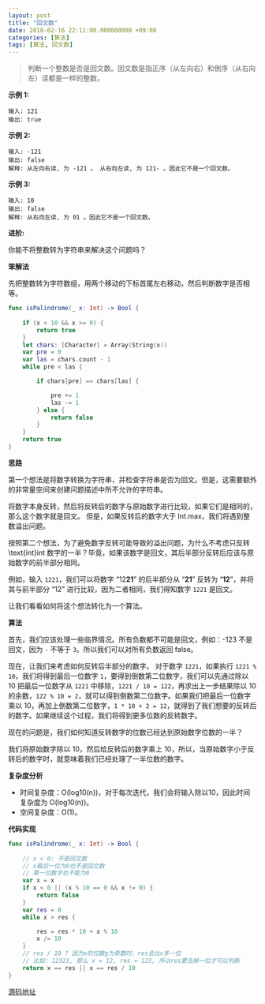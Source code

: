 ```yaml
---
layout: post
title: "回文数"
date: 2018-02-16 22:11:00.000000000 +09:00
categories: [算法]
tags: [算法, 回文数]
---
```


> 判断一个整数是否是回文数。回文数是指正序（从左向右）和倒序（从右向左）读都是一样的整数。

**示例 1:**

```
输入: 121
输出: true
```

**示例 2:**

```
输入: -121
输出: false
解释: 从左向右读, 为 -121 。 从右向左读, 为 121- 。因此它不是一个回文数。
```

**示例 3:**

```
输入: 10
输出: false
解释: 从右向左读, 为 01 。因此它不是一个回文数。
```

**进阶:**

你能不将整数转为字符串来解决这个问题吗？

**笨解法**

先把整数转为字符数组，用两个移动的下标首尾左右移动，然后判断数字是否相等。

```swift
func isPalindrome(_ x: Int) -> Bool {
        
    if (x < 10 && x >= 0) {
        return true
    }
    let chars: [Character] = Array(String(x))
    var pre = 0
    var las = chars.count - 1
    while pre < las {

        if chars[pre] == chars[las] {

            pre += 1
            las -= 1
        } else {
            return false
        }
    }
    return true
}
```

**思路**

第一个想法是将数字转换为字符串，并检查字符串是否为回文。但是，这需要额外的非常量空间来创建问题描述中所不允许的字符串。

将数字本身反转，然后将反转后的数字与原始数字进行比较，如果它们是相同的，那么这个数字就是回文。 但是，如果反转后的数字大于 Int.max，我们将遇到整数溢出问题。

按照第二个想法，为了避免数字反转可能导致的溢出问题，为什么不考虑只反转 \text{int}int 数字的一半？毕竟，如果该数字是回文，其后半部分反转后应该与原始数字的前半部分相同。

例如，输入 `1221`，我们可以将数字 “12**21**” 的后半部分从 “**21**” 反转为 “**12**”，并将其与前半部分 “12” 进行比较，因为二者相同，我们得知数字 `1221` 是回文。

让我们看看如何将这个想法转化为一个算法。

**算法**

首先，我们应该处理一些临界情况。所有负数都不可能是回文，例如：-123 不是回文，因为 `-` 不等于 `3`。所以我们可以对所有负数返回 false。

现在，让我们来考虑如何反转后半部分的数字。 对于数字 `1221`，如果执行 `1221 % 10`，我们将得到最后一位数字 `1`，要得到倒数第二位数字，我们可以先通过除以 10 把最后一位数字从 `1221` 中移除，`1221 / 10 = 122`，再求出上一步结果除以 10 的余数，`122 % 10 = 2`，就可以得到倒数第二位数字。如果我们把最后一位数字乘以 10，再加上倒数第二位数字，`1 * 10 + 2 = 12`，就得到了我们想要的反转后的数字。如果继续这个过程，我们将得到更多位数的反转数字。

现在的问题是，我们如何知道反转数字的位数已经达到原始数字位数的一半？

我们将原始数字除以 10，然后给反转后的数字乘上 10，所以，当原始数字小于反转后的数字时，就意味着我们已经处理了一半位数的数字。

**复杂度分析**

- 时间复杂度：O(log10(n))，对于每次迭代，我们会将输入除以10，因此时间复杂度为 O(log10(n))。
- 空间复杂度：O(1)。

**代码实现**

```swift
func isPalindrome(_ x: Int) -> Bool {
        
    // x < 0: 不是回文数
    // x最后一位为0也不是回文数
    // 第一位数字也不能为0
    var x = x
    if x < 0 || (x % 10 == 0 && x != 0) {
        return false
    }
    var res = 0
    while x > res {

        res = res * 10 + x % 10
        x /= 10
    }
    // res / 10 ? 因为x的位数g为奇数时，res会比x多一位
    // 比如: 12321, 那么 x = 12, res = 123, 所以res要去掉一位才可以判断
    return x == res || x == res / 10
}
```

[源码地址](https://github.com/Jovins/Algorithm)